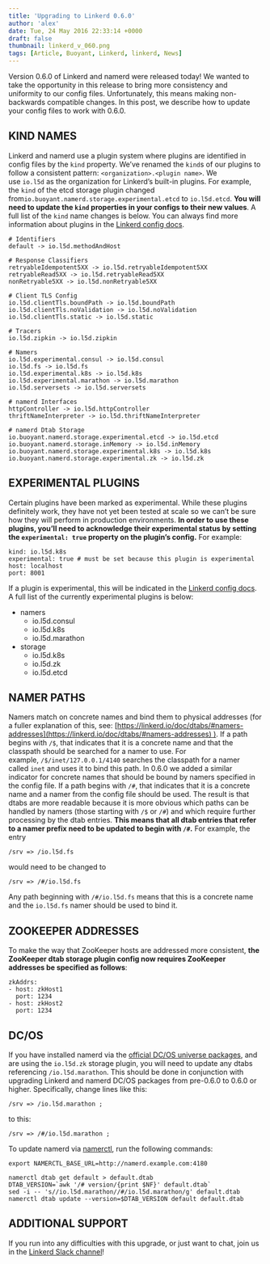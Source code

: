 ```yaml
---
title: 'Upgrading to Linkerd 0.6.0'
author: 'alex'
date: Tue, 24 May 2016 22:33:14 +0000
draft: false
thumbnail: linkerd_v_060.png
tags: [Article, Buoyant, Linkerd, linkerd, News]
---
```


Version 0.6.0 of Linkerd and namerd were released today! We wanted to take the opportunity in this release to bring more consistency and uniformity to our config files. Unfortunately, this means making non-backwards compatible changes. In this post, we describe how to update your config files to work with 0.6.0.

## KIND NAMES

Linkerd and namerd use a plugin system where plugins are identified in config files by the `kind` property. We’ve renamed the `kind`s of our plugins to follow a consistent pattern: `<organization>.<plugin name>`. We use `io.l5d` as the organization for Linkerd’s built-in plugins. For example, the `kind` of the etcd storage plugin changed from`io.buoyant.namerd.storage.experimental.etcd` to `io.l5d.etcd`. **You will need to update the `kind` properties in your configs to their new values**. A full list of the `kind` name changes is below. You can always find more information about plugins in the [Linkerd config docs](https://linkerd.io/doc/0.6.0/linkerd/config/).

    # Identifiers
    default -> io.l5d.methodAndHost

    # Response Classifiers
    retryableIdempotent5XX -> io.l5d.retryableIdempotent5XX
    retryableRead5XX -> io.l5d.retryableRead5XX
    nonRetryable5XX -> io.l5d.nonRetryable5XX

    # Client TLS Config
    io.l5d.clientTls.boundPath -> io.l5d.boundPath
    io.l5d.clientTls.noValidation -> io.l5d.noValidation
    io.l5d.clientTls.static -> io.l5d.static

    # Tracers
    io.l5d.zipkin -> io.l5d.zipkin

    # Namers
    io.l5d.experimental.consul -> io.l5d.consul
    io.l5d.fs -> io.l5d.fs
    io.l5d.experimental.k8s -> io.l5d.k8s
    io.l5d.experimental.marathon -> io.l5d.marathon
    io.l5d.serversets -> io.l5d.serversets

    # namerd Interfaces
    httpController -> io.l5d.httpController
    thriftNameInterpreter -> io.l5d.thriftNameInterpreter

    # namerd Dtab Storage
    io.buoyant.namerd.storage.experimental.etcd -> io.l5d.etcd
    io.buoyant.namerd.storage.inMemory -> io.l5d.inMemory
    io.buoyant.namerd.storage.experimental.k8s -> io.l5d.k8s
    io.buoyant.namerd.storage.experimental.zk -> io.l5d.zk

## EXPERIMENTAL PLUGINS

Certain plugins have been marked as experimental. While these plugins definitely work, they have not yet been tested at scale so we can’t be sure how they will perform in production environments. **In order to use these plugins, you’ll need to acknowledge their experimental status by setting the `experimental: true` property on the plugin’s config.** For example:

    kind: io.l5d.k8s
    experimental: true # must be set because this plugin is experimental
    host: localhost
    port: 8001

If a plugin is experimental, this will be indicated in the [Linkerd config docs](https://linkerd.io/doc/0.6.0/linkerd/config/). A full list of the currently experimental plugins is below:

- namers
  - io.l5d.consul
  - io.l5d.k8s
  - io.l5d.marathon
- storage
  - io.l5d.k8s
  - io.l5d.zk
  - io.l5d.etcd

## NAMER PATHS

Namers match on concrete names and bind them to physical addresses (for a fuller explanation of this, see: [https://linkerd.io/doc/dtabs/#namers-addresses](https://linkerd.io/doc/dtabs/#namers-addresses) ). If a path begins with `/$`, that indicates that it is a concrete name and that the classpath should be searched for a namer to use. For example, `/$/inet/127.0.0.1/4140` searches the classpath for a namer called `inet` and uses it to bind this path. In 0.6.0 we added a similar indicator for concrete names that should be bound by namers specified in the config file. If a path begins with `/#`, that indicates that it is a concrete name and a namer from the config file should be used. The result is that dtabs are more readable because it is more obvious which paths can be handled by namers (those starting with `/$` or `/#`) and which require further processing by the dtab entries. **This means that all dtab entries that refer to a namer prefix need to be updated to begin with `/#`.** For example, the entry

    /srv => /io.l5d.fs

would need to be changed to

    /srv => /#/io.l5d.fs

Any path beginning with `/#/io.l5d.fs` means that this is a concrete name and the `io.l5d.fs` namer should be used to bind it.

## ZOOKEEPER ADDRESSES

To make the way that ZooKeeper hosts are addressed more consistent, **the ZooKeeper dtab storage plugin config now requires ZooKeeper addresses be specified as follows**:

    zkAddrs:
    - host: zkHost1
      port: 1234
    - host: zkHost2
      port: 1234

## DC/OS

If you have installed namerd via the [official DC/OS universe packages](https://github.com/mesosphere/universe), and are using the `io.l5d.zk` storage plugin, you will need to update any dtabs referencing `/io.l5d.marathon`. This should be done in conjunction with upgrading Linkerd and namerd DC/OS packages from pre-0.6.0 to 0.6.0 or higher. Specifically, change lines like this:

    /srv => /io.l5d.marathon ;

to this:

    /srv => /#/io.l5d.marathon ;

To update namerd via [namerctl](https://github.com/linkerd/namerctl), run the following commands:

    export NAMERCTL_BASE_URL=http://namerd.example.com:4180

    namerctl dtab get default > default.dtab
    DTAB_VERSION=`awk '/# version/{print $NF}' default.dtab`
    sed -i -- 's//io.l5d.marathon//#/io.l5d.marathon/g' default.dtab
    namerctl dtab update --version=$DTAB_VERSION default default.dtab

## ADDITIONAL SUPPORT

If you run into any difficulties with this upgrade, or just want to chat, join us in the [Linkerd Slack channel](http://slack.linkerd.io/)!

